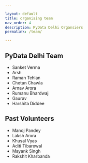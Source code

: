 ```yaml
---

layout: default
title: organising team
nav_order: 4
description: PyData Delhi Organsiers
permalink: /team/

---
```


## PyData Delhi Team

- Sanket Verma
- Arsh
- Raman Tehlan
- Chetan Chawla
- Arnav Arora
- Rumanu Bhardwaj
- Gaurav
- Harshita Diddee

## Past Volunteers

- Manoj Pandey
- Laksh Arora
- Khusal Vyas
- Aditi Tibarewal
- Mayank Singh
- Rakshit Kharbanda